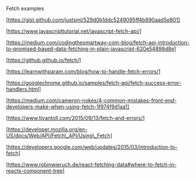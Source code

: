 Fetch examples 

[https://gist.github.com/justsml/529d0b1ddc5249095ff4b890aad5e801]

[https://www.javascripttutorial.net/javascript-fetch-api/]

[https://medium.com/codingthesmartway-com-blog/fetch-api-introduction-to-promised-based-data-fetching-in-plain-javascript-620e54898d8e]

[https://github.github.io/fetch/]

[https://learnwithparam.com/blog/how-to-handle-fetch-errors/]

[https://googlechrome.github.io/samples/fetch-api/fetch-success-error-handlers.html]

[https://medium.com/cameron-nokes/4-common-mistakes-front-end-developers-make-when-using-fetch-1f974f9d1aa1]

[https://www.tjvantoll.com/2015/09/13/fetch-and-errors/]

[https://developer.mozilla.org/en-US/docs/Web/API/Fetch\_API/Using\_Fetch]

[https://developers.google.com/web/updates/2015/03/introduction-to-fetch]

[https://www.robinwieruch.de/react-fetching-data#where-to-fetch-in-reacts-component-tree]